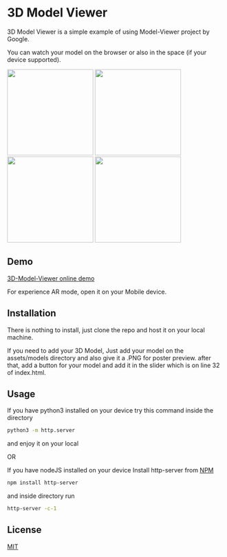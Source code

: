# 3D Model Viewer

3D Model Viewer is a simple example of using Model-Viewer project by Google.

You can watch your model on the browser or also in the space (if your device supported).


<img src="https://user-images.githubusercontent.com/30632761/144708444-6b4ce10b-02e2-4d84-aed5-a3b53b11e40d.PNG" width="200"/> <img src="https://user-images.githubusercontent.com/30632761/144708447-6c999e2c-e9dc-44a9-bdcc-d1062187f3cf.PNG" width="200"/> <img src="https://user-images.githubusercontent.com/30632761/144708449-d69e1b74-cc5d-48d2-a6b7-c4776ab83398.PNG" width="200"/> <img src="https://user-images.githubusercontent.com/30632761/144708454-f7155630-b281-4e10-a48d-bf38a32e265e.PNG" width="200"/>

## Demo

[3D-Model-Viewer online demo](https://iw4p.github.io/3D-Model-Viewer/)

For experience AR mode, open it on your Mobile device.



## Installation


There is nothing to install, just clone the repo and host it on your local machine.

If you need to add your 3D Model, Just add your model on the assets/models directory and also give it a .PNG for poster preview.
after that, add a button for your model and add it in the slider which is on line 32 of index.html.

## Usage


If you have python3 installed on your device try this command inside the directory
```bash
python3 -m http.server
```

and enjoy it on your local

OR

If you have nodeJS installed on your device
Install http-server from [NPM](https://www.npmjs.com/package/http-server)

```bash
npm install http-server
```

and inside directory run 

```bash
http-server -c-1
```

## License
[MIT](https://choosealicense.com/licenses/mit/)